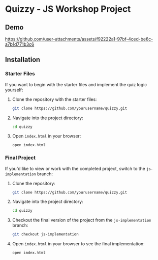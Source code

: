 # Quizzy - JS Workshop Project

## Demo
https://github.com/user-attachments/assets/f92222a1-97bf-4ced-be6c-a7b1d771b3c6

## Installation

### Starter Files

If you want to begin with the starter files and implement the quiz logic yourself:

1. Clone the repository with the starter files:

    ```bash
    git clone https://github.com/yourusername/quizzy.git
    ```

2. Navigate into the project directory:

    ```bash
    cd quizzy
    ```

3. Open `index.html` in your browser:

    ```bash
    open index.html
    ```

### Final Project

If you'd like to view or work with the completed project, switch to the `js-implementation` branch:

1. Clone the repository:

    ```bash
    git clone https://github.com/yourusername/quizzy.git
    ```

2. Navigate into the project directory:

    ```bash
    cd quizzy
    ```

3. Checkout the final version of the project from the `js-implementation` branch:

    ```bash
    git checkout js-implementation
    ```

4. Open `index.html` in your browser to see the final implementation:

    ```bash
    open index.html
    ```
